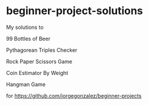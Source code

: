 # beginner-project-solutions

My solutions to 

99 Bottles of Beer

Pythagorean Triples Checker

Rock Paper Scissors Game

Coin Estimator By Weight

Hangman Game

for https://github.com/jorgegonzalez/beginner-projects
